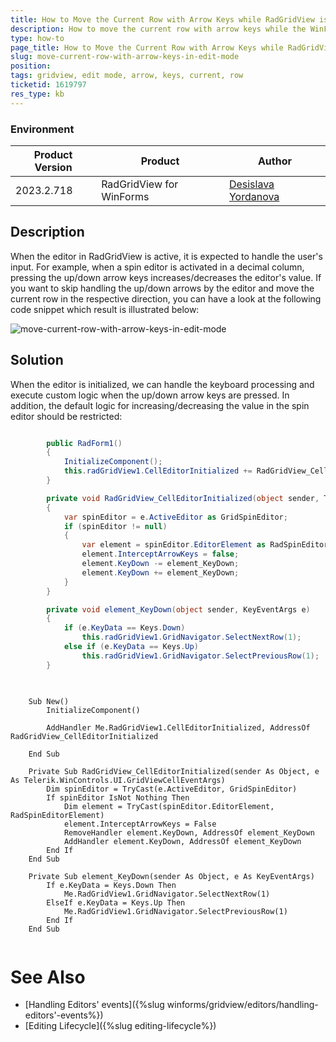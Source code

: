 ```yaml
---
title: How to Move the Current Row with Arrow Keys while RadGridView is in Edit Mode
description: How to move the current row with arrow keys while the WinForms GridView is in Edit Mode.
type: how-to
page_title: How to Move the Current Row with Arrow Keys while RadGridView is in Edit Mode
slug: move-current-row-with-arrow-keys-in-edit-mode
position: 
tags: gridview, edit mode, arrow, keys, current, row
ticketid: 1619797
res_type: kb
---
```


### Environment
 
|Product Version|Product|Author|
|----|----|----|
|2023.2.718|RadGridView for WinForms|[Desislava Yordanova](https://www.telerik.com/blogs/author/desislava-yordanova)|
 
## Description

When the editor in RadGridView is active, it is expected to handle the user's input. For example, when a spin editor is activated in a decimal column, pressing the up/down arrow keys increases/decreases the editor's value. If you want to skip handling the up/down arrows by the editor and move the current row in the respective direction, you can have a look at the following code snippet which result is illustrated below: 


![move-current-row-with-arrow-keys-in-edit-mode](images/move-current-row-with-arrow-keys-in-edit-mode.gif)

## Solution

When the editor is initialized, we can handle the keyboard processing and execute custom logic when the up/down arrow keys are pressed. In addition, the default logic for increasing/decreasing the value in the spin editor should be restricted:
 
 
````C#

        public RadForm1()
        {
            InitializeComponent();
            this.radGridView1.CellEditorInitialized += RadGridView_CellEditorInitialized;
        }

        private void RadGridView_CellEditorInitialized(object sender, Telerik.WinControls.UI.GridViewCellEventArgs e)
        {
            var spinEditor = e.ActiveEditor as GridSpinEditor;
            if (spinEditor != null)
            {
                var element = spinEditor.EditorElement as RadSpinEditorElement;
                element.InterceptArrowKeys = false;
                element.KeyDown -= element_KeyDown;
                element.KeyDown += element_KeyDown;
            }
        }

        private void element_KeyDown(object sender, KeyEventArgs e)
        {
            if (e.KeyData == Keys.Down)
                this.radGridView1.GridNavigator.SelectNextRow(1);
            else if (e.KeyData == Keys.Up)
                this.radGridView1.GridNavigator.SelectPreviousRow(1);
        }
        
````
````VB.NET

    Sub New() 
        InitializeComponent()

        AddHandler Me.RadGridView1.CellEditorInitialized, AddressOf RadGridView_CellEditorInitialized

    End Sub

    Private Sub RadGridView_CellEditorInitialized(sender As Object, e As Telerik.WinControls.UI.GridViewCellEventArgs)
        Dim spinEditor = TryCast(e.ActiveEditor, GridSpinEditor)
        If spinEditor IsNot Nothing Then
            Dim element = TryCast(spinEditor.EditorElement, RadSpinEditorElement)
            element.InterceptArrowKeys = False 
            RemoveHandler element.KeyDown, AddressOf element_KeyDown
            AddHandler element.KeyDown, AddressOf element_KeyDown
        End If
    End Sub

    Private Sub element_KeyDown(sender As Object, e As KeyEventArgs)
        If e.KeyData = Keys.Down Then
            Me.RadGridView1.GridNavigator.SelectNextRow(1)
        ElseIf e.KeyData = Keys.Up Then
            Me.RadGridView1.GridNavigator.SelectPreviousRow(1)
        End If
    End Sub  
    
````

# See Also

 * [Handling Editors' events]({%slug winforms/gridview/editors/handling-editors'-events%})
 * [Editing Lifecycle]({%slug editing-lifecycle%}) 

